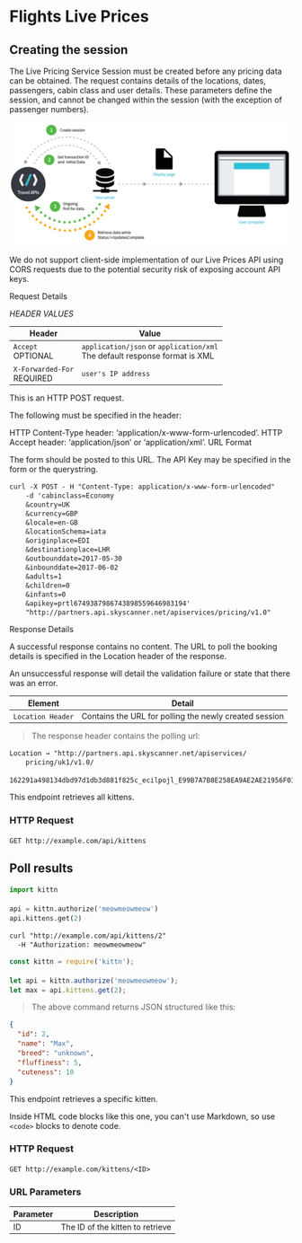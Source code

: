# Flights Live Prices

## Creating the session

The Live Pricing Service Session must be created before any pricing data can be obtained. The request contains details of the locations, dates, passengers, cabin class and user details. These parameters define the session, and cannot be changed within the session (with the exception of passenger numbers).

![diagram](/images/Skyscanner_UMLDiagram_v3_EJ-01-01.png)

<aside class="warning">
We do not support client-side implementation of our Live Prices API using CORS requests due to the potential security
risk of exposing account API keys.
</aside>

Request Details

*HEADER VALUES*

| Header | Value |
| --- | --- |
| ```Accept```<br><span class="optional">OPTIONAL</span> | ```application/json``` or ```application/xml```<br>The default response format is XML |
| ```X-Forwarded-For```<br><span class="required">REQUIRED</span> | ```user's IP address ``` |


This is an HTTP POST request.

The following must be specified in the header:

HTTP Content-Type header: ‘application/x-www-form-urlencoded’.
HTTP Accept header: ‘application/json’ or ‘application/xml’.
URL Format

The form should be posted to this URL. The API Key may be specified in the form or the querystring.

```shell
curl -X POST - H "Content-Type: application/x-www-form-urlencoded"
    -d 'cabinclass=Economy
    &country=UK
    &currency=GBP
    &locale=en-GB
    &locationSchema=iata
    &originplace=EDI
    &destinationplace=LHR
    &outbounddate=2017-05-30
    &inbounddate=2017-06-02
    &adults=1
    &children=0
    &infants=0
    &apikey=prtl6749387986743898559646983194'
    "http://partners.api.skyscanner.net/apiservices/pricing/v1.0"
```

Response Details

A successful response contains no content. The URL to poll the booking details is specified in the Location header of the response.

An unsuccessful response will detail the validation failure or state that there was an error.

| Element | Detail |
| ------- | ------ |
| `Location Header` | Contains the URL for polling the newly created session |


> The response header contains the polling url:

```shell
Location → "http://partners.api.skyscanner.net/apiservices/
    pricing/uk1/v1.0/
    162291a498134dbd97d1db3d881f825c_ecilpojl_E99B7A7B8E258EA9AE2AE21956F01677"
```

This endpoint retrieves all kittens.

### HTTP Request

`GET http://example.com/api/kittens`


## Poll results

```python
import kittn

api = kittn.authorize('meowmeowmeow')
api.kittens.get(2)
```

```shell
curl "http://example.com/api/kittens/2"
  -H "Authorization: meowmeowmeow"
```

```javascript
const kittn = require('kittn');

let api = kittn.authorize('meowmeowmeow');
let max = api.kittens.get(2);
```

> The above command returns JSON structured like this:

```json
{
  "id": 2,
  "name": "Max",
  "breed": "unknown",
  "fluffiness": 5,
  "cuteness": 10
}
```

This endpoint retrieves a specific kitten.

<aside class="warning">Inside HTML code blocks like this one, you can't use Markdown, so use <code>&lt;code&gt;</code> blocks to denote code.</aside>

### HTTP Request

`GET http://example.com/kittens/<ID>`

### URL Parameters

Parameter | Description
--------- | -----------
ID | The ID of the kitten to retrieve

